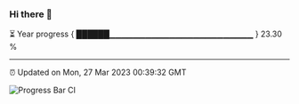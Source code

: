 ### Hi there 👋

⏳ Year progress { ██████▁▁▁▁▁▁▁▁▁▁▁▁▁▁▁▁▁▁▁▁▁▁▁▁ } 23.30 %

---

⏰ Updated on Mon, 27 Mar 2023 00:39:32 GMT

![Progress Bar CI](https://github.com/Shyam-Makwana/GitHub-Actions-Demo/workflows/Progress%20Bar%20CI/badge.svg)
